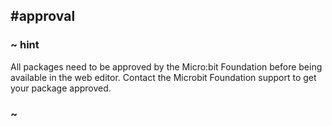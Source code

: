 ## #approval

### ~ hint

All packages need to be approved by the Micro:bit Foundation before being available in the web editor.
Contact the Microbit Foundation support to get your package approved.

### ~
